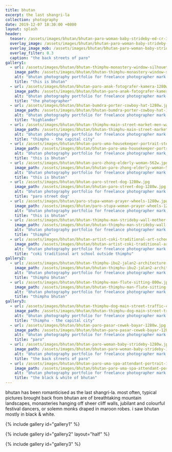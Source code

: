 ```yaml
---
title: bhutan
excerpt: the last shangri-la
collection: photography
date: 2019-12-07 18:30:00 +0800
layout: splash
header:
  teaser: /assets/images/bhutan/bhutan-paro-woman-baby-strideby-ed-cr-300w.jpg
  overlay_image: /assets/images/bhutan/bhutan-paro-woman-baby-strideby-1280w.jpg
  overlay_image_mob: /assets/images/bhutan/bhutan-paro-woman-baby-strideby-ed-cr-720w.jpg
  overlay_filter: 0.3
  caption: "the back streets of paro"
gallery1:
  - url: /assets/images/bhutan/bhutan-thimphu-monastery-window-silhouette-1280w.jpg
    image_path: /assets/images/bhutan/bhutan-thimphu-monastery-window-silhouette-1280w.jpg
    alt: "bhutan photography portfolio for freelance photographer mark l chaves"
    title: "this is bhutan"
  - url: /assets/images/bhutan/bhutan-paro-anak-fotografer-kamera-1280w.jpg
    image_path: /assets/images/bhutan/bhutan-paro-anak-fotografer-kamera-1280w.jpg
    alt: "bhutan photography portfolio for freelance photographer mark l chaves"
    title: "the photographer"
  - url: /assets/images/bhutan/bhutan-bumdra-porter-cowboy-hat-1280w.jpg
    image_path: /assets/images/bhutan/bhutan-bumdra-porter-cowboy-hat-1280w.jpg
    alt: "bhutan photography portfolio for freelance photographer mark l chaves"
    title: "highlander"
  - url: /assets/images/bhutan/bhutan-thimphu-main-street-market-men-walking-1280w.jpg
    image_path: /assets/images/bhutan/bhutan-thimphu-main-street-market-men-walking-1280w.jpg
    alt: "bhutan photography portfolio for freelance photographer mark l chaves"
    title: "thimphu - the capital city"
  - url: /assets/images/bhutan/bhutan-paro-uma-housekeeper-portrait-steps-562w.jpg
    image_path: /assets/images/bhutan/bhutan-paro-uma-housekeeper-portrait-steps-562w.jpg
    alt: "bhutan photography portfolio for freelance photographer mark l chaves"
    title: "this is bhutan"
  - url: /assets/images/bhutan/bhutan-paro-zhong-elderly-woman-562w.jpg
    image_path: /assets/images/bhutan/bhutan-paro-zhong-elderly-woman-562w.jpg
    alt: "bhutan photography portfolio for freelance photographer mark l chaves"
    title: "this is bhutan"
  - url: /assets/images/bhutan/bhutan-paro-street-dog-1280w.jpg
    image_path: /assets/images/bhutan/bhutan-paro-street-dog-1280w.jpg
    alt: "bhutan photography portfolio for freelance photographer mark l chaves"
    title: "paro street dog"
  - url: /assets/images/bhutan/paro-stupa-woman-prayer-wheels-1280w.jpg
    image_path: /assets/images/bhutan/paro-stupa-woman-prayer-wheels-1280w.jpg
    alt: "bhutan photography portfolio for freelance photographer mark l chaves"
    title: "this is bhutan"
  - url: /assets/images/bhutan/bhutan-thimphu-man-strideby-wall-mother-child-1280w.jpg
    image_path: /assets/images/bhutan/bhutan-thimphu-man-strideby-wall-mother-child-1280w.jpg
    alt: "bhutan photography portfolio for freelance photographer mark l chaves"
    title: "thimphu"
  - url: /assets/images/bhutan/bhutan-artist-coki-traditional-art-school-1280w.jpg
    image_path: /assets/images/bhutan/bhutan-artist-coki-traditional-art-school-1280w.jpg
    alt: "bhutan photography portfolio for freelance photographer mark l chaves"
    title: "coki traditional art school outside thimphu"
gallery2:
  - url: /assets/images/bhutan/bhutan-thimphu-ibu2-jalan2-architecture-800w.jpg
    image_path: /assets/images/bhutan/bhutan-thimphu-ibu2-jalan2-architecture-562w.jpg
    alt: "bhutan photography portfolio for freelance photographer mark l chaves"
    title: "thimphu bhutan"
  - url: /assets/images/bhutan/bhutan-thimphu-man-flute-sitting-800w.jpg
    image_path: /assets/images/bhutan/bhutan-thimphu-man-flute-sitting-562w.jpg
    alt: "bhutan photography portfolio for freelance photographer mark l chaves"
    title: "thimphu bhutan"
gallery3:
  - url: /assets/images/bhutan/bhutan-thimphu-dog-main-street-traffic-circle-1280w.jpg
    image_path: /assets/images/bhutan/bhutan-thimphu-dog-main-street-traffic-circle-1280w.jpg
    alt: "bhutan photography portfolio for freelance photographer mark l chaves"
    title: "thimphu - the capital city"
  - url: /assets/images/bhutan/bhutan-paro-pasar-cewek-bayar-1280w.jpg
    image_path: /assets/images/bhutan/bhutan-paro-pasar-cewek-bayar-1280w.jpg
    alt: "bhutan photography portfolio for freelance photographer mark l chaves"
    title: "paro"
  - url: /assets/images/bhutan/bhutan-paro-woman-baby-strideby-1280w.jpg
    image_path: /assets/images/bhutan/bhutan-paro-woman-baby-strideby-1280w.jpg
    alt: "bhutan photography portfolio for freelance photographer mark l chaves"
    title: "the back streets of paro"
  - url: /assets/images/bhutan/bhutan-paro-uma-spa-attendant-portrait-1280w.jpg
    image_path: /assets/images/bhutan/bhutan-paro-uma-spa-attendant-portrait-1280w.jpg
    alt: "bhutan photography portfolio for freelance photographer mark l chaves"
    title: "the black & white of bhutan"
---
```


<p class="p-wrapper">
  <span class="dropcap clearfix">b</span>hutan has been romanticised as the last shangri-la. most often, typical pictures brought back from bhutan are of breathtaking mountain landscapes, monasteries hanging off sheer cliff walls, jubilant and colourful festival dancers, or solemn monks draped in maroon robes. i saw bhutan mostly in black & white.
</p>

{% include gallery id="gallery1" %}

{% include gallery id="gallery2" layout="half" %}

{% include gallery id="gallery3" %}